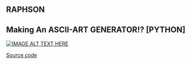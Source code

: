 ## RAPHSON

## Making An ASCII-ART GENERATOR!? [PYTHON]
[![IMAGE ALT TEXT HERE](https://img.youtube.com/vi/2fZBLPk-T2Y/hqdefault.jpg)](https://www.youtube.com/watch?v=2fZBLPk-T2Y)

<a href="test.txt">Source code</a>
